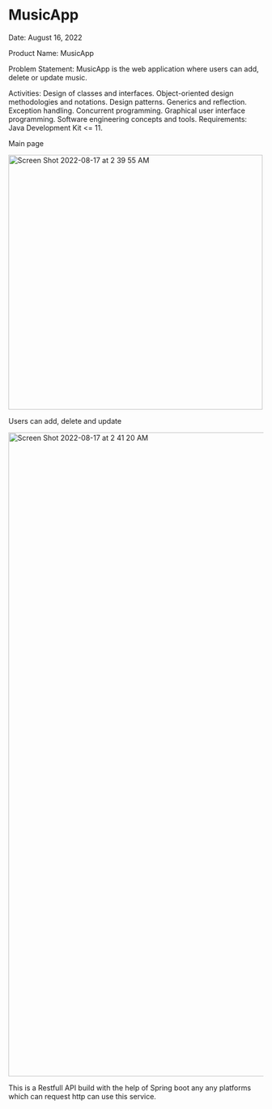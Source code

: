 # MusicApp
Date: August 16, 2022

Product Name: MusicApp

Problem Statement: MusicApp is the web application where users can add, delete or update music.

Activities: Design of classes and interfaces. Object-oriented design methodologies and notations. Design patterns. 
Generics and reflection. Exception handling. Concurrent programming. Graphical user interface programming. Software engineering
concepts and tools. Requirements: Java Development Kit <= 11.

Main page

<img width="502" alt="Screen Shot 2022-08-17 at 2 39 55 AM" src="https://user-images.githubusercontent.com/64993553/185091720-7b33c043-9653-4903-865b-aaa1f97f7a75.png">

Users can add, delete and update

<img width="1269" alt="Screen Shot 2022-08-17 at 2 41 20 AM" src="https://user-images.githubusercontent.com/64993553/185091906-1d2a20e7-94b5-423e-a845-9ce15cc87c1b.png">

This is a Restfull API build with the help of Spring boot any any platforms which can request http can use this service.
